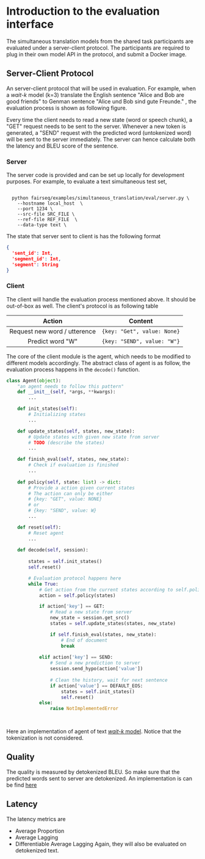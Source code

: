 # Introduction to the evaluation interface
The simultaneous translation models from the shared task participants are evaluated under a server-client protocol. The participants are required to plug in their own model API in the protocol, and submit a Docker image.

## Server-Client Protocol
An server-client protocol that will be used in evaluation. For example, when a *wait-k* model (k=3) translate the English sentence "Alice and Bob are good friends" to Genman sentence "Alice und Bob sind gute Freunde." , the evaluation process is shown as following figure. 

Every time the client needs to read a new state (word or speech chunk), a "GET" request needs to be sent to the server. Whenever a new token is generated, a "SEND" request with the predicted word (untokenized word) will be sent to the server immediately. The server can hence calculate both the latency and BLEU score of the sentence.

### Server
The server code is provided and can be set up locally for development purposes. For example, to evaluate a text simultaneous test set,

```shell

  python fairseq/examples/simultaneous_translation/eval/server.py \
    --hostname local_host  \
    --port 1234 \
    --src-file SRC_FILE \  
    --ref-file REF_FILE  \  
    --data-type text \
```
The state that server sent to client is has the following format
```json
{
  'sent_id': Int,
  'segment_id': Int,
  'segment': String
}
```

### Client
The client will handle the evaluation process mentioned above. It should be out-of-box as well. The client's protocol is as following table

|Action|Content|
|:---:|:---:|
|Request new word / utterence| ```{key: "Get", value: None}```|
|Predict word "W"| ```{key: "SEND", value: "W"}```|



The core of the client module is the agent, which needs to be modified to different models accordingly. The abstract class of agent is as follow, the evaluation process happens in the `decode()` function. 
```python
class Agent(object):
    "an agent needs to follow this pattern"
    def __init__(self, *args, **kwargs):
        ...

    def init_states(self):
        # Initializing states
        ...

    def update_states(self, states, new_state):
        # Update states with given new state from server
        # TODO (describe the states)
        ...

    def finish_eval(self, states, new_state):
        # Check if evaluation is finished
        ...
    
    def policy(self, state: list) -> dict:
        # Provide a action given current states
        # The action can only be either
        # {key: "GET", value: NONE} 
        # or
        # {key: "SEND", value: W}
        ...

    def reset(self):
        # Reset agent
        ...
        
    def decode(self, session):
        
        states = self.init_states()
        self.reset()      

        # Evaluation protocol happens here
        while True:
            # Get action from the current states according to self.policy()
            action = self.policy(states)

            if action['key'] == GET:
                # Read a new state from server
                new_state = session.get_src()
                states = self.update_states(states, new_state)

                if self.finish_eval(states, new_state):
                    # End of document
                    break 
                
            elif action['key'] == SEND:
                # Send a new prediction to server
                session.send_hypo(action['value'])
                
                # Clean the history, wait for next sentence
                if action['value'] == DEFAULT_EOS:
                    states = self.init_states() 
                    self.reset()
            else:
                raise NotImplementedError

 
```
Here an implementation of agent of text [*wait-k* model](../eval/agent.py). Notice that the tokenization is not considered.

## Quality
The quality is measured by detokenized BLEU. So make sure that the predicted words sent to server are detokenized. An implementation is can be find [here](../eval/agent.py)

## Latency
The latency metrics are 
* Average Proportion
* Average Lagging
* Differentiable Average Lagging
Again, they will also be evaluated on detokenized text.
